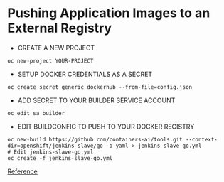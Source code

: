 # Pushing Application Images to an External Registry
- CREATE A NEW PROJECT
```console
oc new-project YOUR-PROJECT
```

- SETUP DOCKER CREDENTIALS AS A SECRET
```console
oc create secret generic dockerhub --from-file=config.json
```

- ADD SECRET TO YOUR BUILDER SERVICE ACCOUNT
```console
oc edit sa builder
```

- EDIT BUILDCONFIG TO PUSH TO YOUR DOCKER REGISTRY
```console
oc new-build https://github.com/containers-ai/tools.git --context-dir=openshift/jenkins-slave/go -o yaml > jenkins-slave-go.yml
# Edit jenkins-slave-go.yml
oc create -f jenkins-slave-go.yml
```

[Reference](https://blog.openshift.com/pushing-application-images-to-an-external-registry/)
